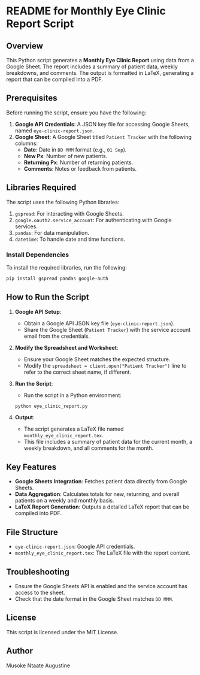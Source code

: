 # README for Monthly Eye Clinic Report Script

## Overview
This Python script generates a **Monthly Eye Clinic Report** using data from a Google Sheet. The report includes a summary of patient data, weekly breakdowns, and comments. The output is formatted in LaTeX, generating a report that can be compiled into a PDF.

## Prerequisites
Before running the script, ensure you have the following:
1. **Google API Credentials**: A JSON key file for accessing Google Sheets, named `eye-clinic-report.json`.
2. **Google Sheet**: A Google Sheet titled `Patient Tracker` with the following columns:
   - **Date**: Date in `DD MMM` format (e.g., `01 Sep`).
   - **New Px**: Number of new patients.
   - **Returning Px**: Number of returning patients.
   - **Comments**: Notes or feedback from patients.

## Libraries Required
The script uses the following Python libraries:
1. `gspread`: For interacting with Google Sheets.
2. `google.oauth2.service_account`: For authenticating with Google services.
3. `pandas`: For data manipulation.
4. `datetime`: To handle date and time functions.

### Install Dependencies
To install the required libraries, run the following:
```bash
pip install gspread pandas google-auth
```

## How to Run the Script
1. **Google API Setup**:
   - Obtain a Google API JSON key file (`eye-clinic-report.json`).
   - Share the Google Sheet (`Patient Tracker`) with the service account email from the credentials.
   
2. **Modify the Spreadsheet and Worksheet**:
   - Ensure your Google Sheet matches the expected structure.
   - Modify the `spreadsheet = client.open("Patient Tracker")` line to refer to the correct sheet name, if different.

3. **Run the Script**:
   - Run the script in a Python environment:
   ```bash
   python eye_clinic_report.py
   ```

4. **Output**:
   - The script generates a LaTeX file named `monthly_eye_clinic_report.tex`.
   - This file includes a summary of patient data for the current month, a weekly breakdown, and all comments for the month.

## Key Features
- **Google Sheets Integration**: Fetches patient data directly from Google Sheets.
- **Data Aggregation**: Calculates totals for new, returning, and overall patients on a weekly and monthly basis.
- **LaTeX Report Generation**: Outputs a detailed LaTeX report that can be compiled into PDF.

## File Structure
- `eye-clinic-report.json`: Google API credentials.
- `monthly_eye_clinic_report.tex`: The LaTeX file with the report content.

## Troubleshooting
- Ensure the Google Sheets API is enabled and the service account has access to the sheet.
- Check that the date format in the Google Sheet matches `DD MMM`.

## License
This script is licensed under the MIT License.

## Author
Musoke Ntaate Augustine

